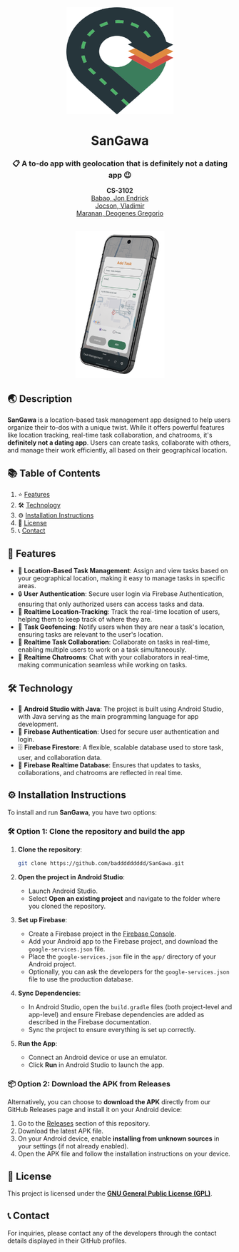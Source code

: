 <div align="center">
  <a href="https://raw.githubusercontent.com/baddddddddd/SanGawa/main/static/logo.svg">
    <img src="static/logo.svg" alt="Logo" width="240" height="240">
  </a>

  <h1 align="center">SanGawa</h1>

  <h3 align="center">
    📋 A to-do app with geolocation that is definitely not a dating app 😉
  </h3>
  <p align="center">
    <b>CS-3102</b> <br>
    <a href="https://github.com/JonBabao">Babao, Jon Endrick</a> <br>
    <a href="https://github.com/baddddddddd">Jocson, Vladimir</a> <br>
    <a href="https://github.com/DeogenesMaranan">Maranan, Deogenes Gregorio</a> <br>
  </p>
  <br>
</div>

<div align="center">
  <img src="https://raw.githubusercontent.com/baddddddddd/SanGawa/readme-edits/static/sample.png" alt="sample" width="200">
</div>

## 🌏 Description 
**SanGawa** is a location-based task management app designed to help users organize their to-dos with a unique twist. While it offers powerful features like location tracking, real-time task collaboration, and chatrooms, it's **definitely not a dating app**. Users can create tasks, collaborate with others, and manage their work efficiently, all based on their geographical location.

## 📚 Table of Contents 
1. ⭐ [Features](#features) 
2. 🛠️ [Technology](#technology) 
3. ⚙️ [Installation Instructions](#installation-instructions) 
4. 📜 [License](#license) 
5. 📞 [Contact](#contact) 

## 🌟 Features 
- 📌 **Location-Based Task Management**: Assign and view tasks based on your geographical location, making it easy to manage tasks in specific areas.
- 🔒 **User Authentication**: Secure user login via Firebase Authentication, ensuring that only authorized users can access tasks and data.
- 🧭 **Realtime Location-Tracking**: Track the real-time location of users, helping them to keep track of where they are.
- 🚧 **Task Geofencing**: Notify users when they are near a task's location, ensuring tasks are relevant to the user's location.
- 🤝 **Realtime Task Collaboration**: Collaborate on tasks in real-time, enabling multiple users to work on a task simultaneously.
- 💬 **Realtime Chatrooms**: Chat with your collaborators in real-time, making communication seamless while working on tasks.

## 🛠️ Technology
- 📱 **Android Studio with Java**: The project is built using Android Studio, with Java serving as the main programming language for app development.
- 🔐 **Firebase Authentication**: Used for secure user authentication and login.
- 🗄️ **Firebase Firestore**: A flexible, scalable database used to store task, user, and collaboration data.
- 📡 **Firebase Realtime Database**: Ensures that updates to tasks, collaborations, and chatrooms are reflected in real time.

## ⚙️ Installation Instructions

To install and run **SanGawa**, you have two options:

### 🛠️ Option 1: Clone the repository and build the app 
1. **Clone the repository**:
   ```bash
   git clone https://github.com/baddddddddd/SanGawa.git

2. **Open the project in Android Studio**:
   - Launch Android Studio.
   - Select **Open an existing project** and navigate to the folder where you cloned the repository.
   
3. **Set up Firebase**:
   - Create a Firebase project in the [Firebase Console](https://console.firebase.google.com/).
   - Add your Android app to the Firebase project, and download the `google-services.json` file.
   - Place the `google-services.json` file in the `app/` directory of your Android project.
   - Optionally, you can ask the developers for the `google-services.json` file to use the production database.

4. **Sync Dependencies**:
   - In Android Studio, open the `build.gradle` files (both project-level and app-level) and ensure Firebase dependencies are added as described in the Firebase documentation.
   - Sync the project to ensure everything is set up correctly.

5. **Run the App**:
   - Connect an Android device or use an emulator.
   - Click **Run** in Android Studio to launch the app.

### 📦 Option 2: Download the APK from Releases
Alternatively, you can choose to **download the APK** directly from our GitHub Releases page and install it on your Android device:
1. Go to the [Releases](https://github.com/baddddddddd/SanGawa/releases) section of this repository.
2. Download the latest APK file.
3. On your Android device, enable **installing from unknown sources** in your settings (if not already enabled).
4. Open the APK file and follow the installation instructions on your device.

## 📜 License
This project is licensed under the [**GNU General Public License (GPL)**](https://github.com/baddddddddd/SanGawa/blob/main/LICENSE).

## 📞 Contact
For inquiries, please contact any of the developers through the contact details displayed in their GitHub profiles.

